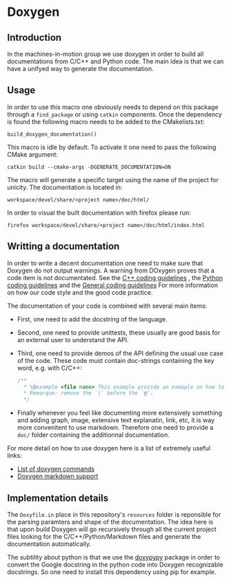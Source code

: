 Doxygen
=======

## Introduction

In the machines-in-motion group we use doxygen in order to build all
documentations from C/C++ and Python code.
The main idea is that we can have a unifyed way to generate the documentation.

## Usage

In order to use this macro one obviously needs to depend on this package through
a `find_package` or using `catkin` components.
Once the dependency is found the following macro needs to be added to the
CMakelists.txt:

    build_doxygen_documentation()

This macro is idle by default. To activate it one need to pass the following
CMake argument:

    catkin build --cmake-args -DGENERATE_DOCUMENTATION=ON

The macro will generate a specific target using the name of the project for
unicity. The documentation is located in:

    workspace/devel/share/<project name>/doc/html/

In order to visual the built documentation with firefox please run:

    firefox workspace/devel/share/<project name>/doc/html/index.html

## Writting a documentation

In order to write a decent documentation one need to make sure that Doxygen
do not output warnings. A warning from DOxygen proves that a code item is not
documentated. See the 
[C++ coding guidelines](https://machines-in-motion.github.io/code_documentation/ci_example_cpp/coding_guidelines_1.html)
, the
[Python coding guidelines](https://machines-in-motion.github.io/code_documentation/ci_example_python/coding_guidelines_1.html)
and the
[General coding guidelines](https://machines-in-motion.github.io/code_documentation/ci_example_cpp/coding_guidelines_0.html)
For more information on how our code style and the good code practice.

The documentation of your code is combined with several main items:

- First, one need to add the docstring of the language.
- Second, one need to provide unittests, these usually are good basis for an
external user to understand the API.
- Third, one need to provide demos of the API defining the usual use case of the
code. These code must contain doc-strings containing the key word, e.g. with
C/C++:

    ```C++
    /** 
      * \@example <file name> This example provide an exmaple on how to use ...
      * Remarque: remove the `\` before the `@`.
      */
    ```

- Finally whenever you feel like documenting more extensively something and
adding graph, image, extensive text explanatin, link, etc, it is way more
convenitent to use markdown. Therefore one need to provide a `doc/` folder
containing the additionnal documentation.

For more detail on how to use doxygen here is a list of extremely useful links:
- [List of doxygen commands](http://doxygen.nl/manual/commands.html)
- [Doxygen markdown support](http://doxygen.nl/manual/markdown.html#markdown_dox)

## Implementation details

The `Doxyfile.in` place in this repository's `resources` folder is reponsible
for the parsing paramters and shape of the documentation. The idea here is that
upon build Doxygen will go recursively through all the current project files
looking for the C/C++/Python/Markdown files and generate the documentation
automatically.

The subtility about python is that we use the
[doxypypy](https://github.com/Feneric/doxypypy) package in order to convert the
Google docstring in the python code into Doxygen recognizable docstrings.
So one need to install this dependency using pip for example.
